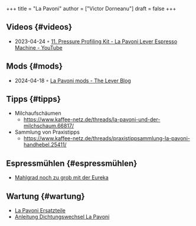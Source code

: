 +++
title = "La Pavoni"
author = ["Victor Dorneanu"]
draft = false
+++

## Videos {#videos}

-   2023-04-24 ◦ [11. Pressure Profiling Kit - La Pavoni Lever Espresso Machine - YouTube](https://www.youtube.com/watch?v=Yfyk_JAhpZE&ab_channel=JohnMichaelHauck)


## Mods {#mods}

-   2024-04-18 ◦ [La Pavoni mods - The Lever Blog](https://thelevermag.com/blogs/articles/la-pavoni-mods)


## Tipps {#tipps}

-   Milchaufschäumen
    -   <https://www.kaffee-netz.de/threads/la-pavoni-und-der-milchschaum.66817/>
-   Sammlung von Praxistipps
    -   <https://www.kaffee-netz.de/threads/praxistippsammlung-la-pavoni-handhebel.25411/>


## Espressmühlen {#espressmühlen}

-   [Mahlgrad noch zu grob mit der Eureka](https://www.kaffee-netz.de/threads/la-pavoni-europiccola-mahlgrad-immer-zu-grob-eureka.130364/)


## Wartung {#wartung}

-   [La Pavoni Ersatzteile](https://www.kaffeemaschinendoctor.de/La-Pavoni-Ersatzteile:::134.html)
-   [Anleitung Dichtungswechsel La Pavoni](https://www.kaffeemaschinendoctor.de/download/dichtungswechsel_lapavoni.pdf)
